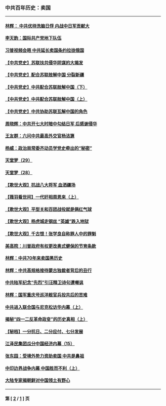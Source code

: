 ### 中共百年历史：卖国
---
#### [林辉： 中共优待洗脑日俘 内战中日军贡献大](../../pages/nf1176117/n13624644.md?08140430) 
#### [李天韵：国际共产党地下队伍](../../pages/nf1176117/n13611808.md?08140430) 
#### [习普视频会晤 中共延长卖国条约拉拢俄国](../../pages/nf1176117/n13060971.md?08140430) 
#### [【中共党史】苏联扶共侵华阴谋的大揭发](../../pages/nf1176117/n13056050.md?08140430) 
#### [【中共党史】配合苏联肢解中国 分裂新疆](../../pages/nf1176117/n13040700.md?08140430) 
#### [【中共党史】中共配合苏联肢解中国（下）](../../pages/nf1176117/n13035660.md?08140430) 
#### [【中共党史】中共配合苏联肢解中国（上）](../../pages/nf1176117/n13030262.md?08140430) 
#### [【中共党史】中共协助苏联瓦解中国的角色](../../pages/nf1176117/n13018109.md?08140430) 
#### [周晓辉：中共开七大时暗中勾结日军 后感谢侵华](../../pages/nf1176117/n12921960.md?08140430) 
#### [王友群：六问中共最高外交官杨洁篪](../../pages/nf1176117/n12836495.md?08140430) 
#### [杨威：政治局常委齐动员学党史牵出的“秘密”](../../pages/nf1176117/n12764642.md?08140430) 
#### [天堂梦（29）](../../pages/nf1176117/n12408465.md?08140430) 
#### [天堂梦（28）](../../pages/nf1176117/n12408309.md?08140430) 
#### [【欺世大观】抗战八大将军 血洒疆场](../../pages/nf1176117/n12357044.md?08140430) 
#### [【薇羽看世间】一代奸相周恩来（上）](../../pages/nf1176117/n12401109.md?08140430) 
#### [【欺世大观】平型关和百团战役就是俩红气球](../../pages/nf1176117/n12359157.md?08140430) 
#### [【欺世大观】杨虎城走钢丝 “英雄”跌入地狱](../../pages/nf1176117/n12358840.md?08140430) 
#### [【欺世大观】千古恨！张学良自称罪人中的罪魁](../../pages/nf1176117/n12358629.md?08140430) 
#### [美高院：川普政府有权更改奥式健保的节育条款](../../pages/nf1176117/n12242171.md?08140430) 
#### [林辉：中共70年来卖国黑历史](../../pages/nf1176117/n11552181.md?08140430) 
#### [林辉：中共高规格接待蒙古独裁者背后的丑行](../../pages/nf1176117/n11225005.md?08140430) 
#### [中共陆军纪念“先烈”引汪精卫诗句遭嘲讽](../../pages/nf1176117/n11153345.md?08140430) 
#### [林辉：国军重庆号巡洋舰官兵投共后的苦难](../../pages/nf1176117/n10997801.md?08140430) 
#### [中共进入联合国与尼克松访华内幕（上）](../../pages/nf1176117/n10138788.md?08140430) 
#### [揭秘“四一二反革命政变”的历史真相（上）](../../pages/nf1176117/n9996650.md?08140430) 
#### [【秘档】一分抗日、二分应付、七分发展](../../pages/nf1176117/n9331484.md?08140430) 
#### [江泽民集团瓜分中国经济内幕（15）](../../pages/nf1176117/n9268584.md?08140430) 
#### [张东园：受境外势力资助卖国 中共是鼻祖](../../pages/nf1176117/n9272480.md?08140430) 
#### [中印边界战争内幕 中国胜而不利（上）](../../pages/nf1176117/n9252458.md?08140430) 
#### [大陆专家揭朝鲜对中国领土有野心](../../pages/nf1176117/n9074056.md?08140430) 

---
#### 第 [ [2](./2.md?08140430) / [1](./1.md?08140430) ] 页
